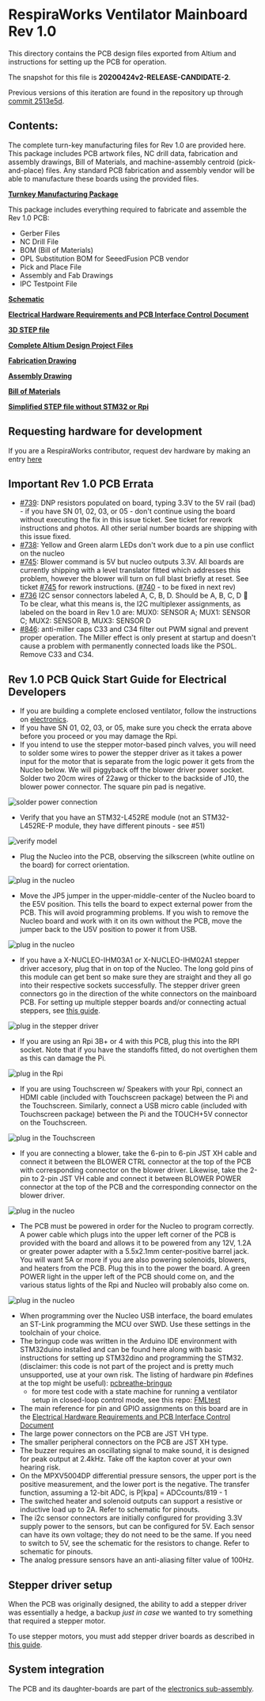 # RespiraWorks Ventilator Mainboard Rev 1.0 

This directory contains the PCB design files exported from Altium and instructions for setting up the PCB for operation. 

The snapshot for this file is **20200424v2-RELEASE-CANDIDATE-2**.

Previous versions of this iteration are found in the repository up through
[commit 2513e5d](https://github.com/RespiraWorks/Ventilator/commit/2513e5da6fe3e8d02f5f1c38cb00bee6b4fabf3e).

## Contents:

The complete turn-key manufacturing files for Rev 1.0 are provided here. This package includes PCB artwork files, NC 
drill data, fabrication and assembly drawings, Bill of Materials, and machine-assembly centroid (pick-and-place) files.
Any standard PCB fabrication and assembly vendor will be able to manufacture these boards using the provided files.

**[Turnkey Manufacturing Package](20200424v2-RespiraWorks-Ventilator-Rev1.0-RC2-PKG-TURNKEY.zip)**

This package includes everything required to fabricate and assemble the Rev 1.0 PCB:
- Gerber Files
- NC Drill File
- BOM (Bill of Materials)
- OPL Substitution BOM for SeeedFusion PCB vendor
- Pick and Place File
- Assembly and Fab Drawings
- IPC Testpoint File

**[Schematic](20200424v2-RespiraWorks-Ventilator-Rev1.0-RC2-DWG-SCH.PDF)**

**[Electrical Hardware Requirements and PCB Interface Control Document](https://docs.google.com/spreadsheets/d/1JOSQKxkQxXJ6MCMDI9PwUQ6kiuGdujR4D6EJN9u2LWg/edit?usp=sharing)**

**[3D STEP file](20200424v2-RespiraWorks-Ventilator-Rev1.0-RC2-3D-STEP.step)**

**[Complete Altium Design Project Files](20200424v2-RespiraWorks-Ventilator-Rev1.0-RC2-PKG-DESIGN.zip)**

**[Fabrication Drawing](20200424v2-RespiraWorks-Ventilator-Rev1.0-RC2-DWG-FAB.PDF)**

**[Assembly Drawing](20200424v2-RespiraWorks-Ventilator-Rev1.0-RC2-DWG-ASSY.PDF)**

**[Bill of Materials](20200424v2-RespiraWorks-Ventilator-Rev1.0-RC2-ASSY-BOM.xls)**

**[Simplified STEP file without STM32 or Rpi](20200424v2-RespiraWorks-Ventilator-Rev1.0-RC2-3D-STEP-NO-PI-NO-STM.step)**


## Requesting hardware for development

If you are a RespiraWorks contributor, request dev hardware by making an entry
[here](https://docs.google.com/spreadsheets/d/1rf-cOTlQL_LnzrZq-64n7_R_pFyFMdCAxsPC65YqKUg/edit?usp=sharing)

## Important Rev 1.0 PCB Errata
* [#739](https://github.com/RespiraWorks/Ventilator/issues/739): DNP resistors populated on board, typing 3.3V to the 5V
  rail (bad) - if you have SN 01, 02, 03, or 05 - don't continue using the board without executing the fix in this issue
  ticket.  See ticket for rework instructions and photos.  All other serial number boards are shipping with this issue
  fixed.
* [#738](https://github.com/RespiraWorks/Ventilator/issues/738): Yellow and Green alarm LEDs don't work due to a pin use
  conflict on the nucleo
* [#745](https://github.com/RespiraWorks/Ventilator/issues/745): Blower command is 5V but nucleo outputs 3.3V.  All
  boards are currently shipping with a level translator fitted which addresses this problem, however the blower will
  turn on full blast briefly at reset.  See ticket [#745](https://github.com/RespiraWorks/Ventilator/issues/745) for rework instructions. ([#740](https://github.com/RespiraWorks/Ventilator/issues/740) - to be fixed in
  next rev)
* [#736](https://github.com/RespiraWorks/Ventilator/issues/736) I2C sensor connectors labeled A, C, B, D. Should be A,
  B, C, D :facepalm:  To be clear, what this means is, the I2C multiplexer assignments, as labeled on the board in Rev
  1.0 are: MUX0: SENSOR A; MUX1: SENSOR C; MUX2: SENSOR B, MUX3: SENSOR D
* [#846](https://github.com/RespiraWorks/Ventilator/issues/846): anti-miller caps C33 and C34 filter out PWM signal and
  prevent proper operation.  The Miller effect is only present at startup and doesn't cause a problem with permanently
  connected loads like the PSOL.  Remove C33 and C34.

## Rev 1.0 PCB Quick Start Guide for Electrical Developers
* If you are building a complete enclosed ventilator, follow the instructions on [electronics](../../manufacturing/internals/electronics/README.md).
* If you have SN 01, 02, 03, or 05, make sure you check the errata above before you proceed or you may damage the Rpi.
* If you intend to use the stepper motor-based pinch valves, you will need to solder some wires to power the stepper
  driver as it takes a power input for the motor that is separate  from the logic power it gets from the Nucleo below.
  We will piggyback off the blower driver power socket.  Solder two 20cm wires of 22awg or thicker to the backside of
  J10, the blower power connector. The square pin pad is negative.

![solder power connection](readme_photos/stepper_power.jpg)
* Verify that you have an STM32-L452RE module (not an STM32-L452RE-P module, they have different pinouts - see #51)

![verify model](readme_photos/IMG_9305.jpg)
* Plug the Nucleo into the PCB, observing the silkscreen (white outline on the board) for correct orientation.

![plug in the nucleo](readme_photos/IMG_9306.jpg)
* Move the JP5 jumper in the upper-middle-center of the Nucleo board to the E5V position.  This tells the board to
  expect external power from the PCB.  This will avoid programming problems.  If you wish to remove the Nucleo board
  and work with it on its own without the PCB, move the jumper back to the U5V position to power it from USB.

![plug in the nucleo](readme_photos/IMG_9289.jpg)
* If you have a X-NUCLEO-IHM03A1 or X-NUCLEO-IHM02A1 stepper driver accesory, plug that in on top of the Nucleo.  The
  long gold pins of this module can get bent so make sure they are straight and they all go into their respective
  sockets successfully.  The stepper driver green connectors go in the direction of the white connectors on the
  mainboard PCB.  For setting up multiple stepper boards and/or connecting actual steppers, see
  [this guide](../../manufacturing/internals/electronics/stepper_setup.md).

![plug in the stepper driver](readme_photos/IMG_9307.jpg)
* If you are using an Rpi 3B+ or 4 with this PCB, plug this into the RPI socket.  Note that if you have the standoffs
  fitted, do not overtighen them as this can damage the Pi.

![plug in the Rpi](readme_photos/IMG_9308.jpg)
* If you are using Touchscreen w/ Speakers with your Rpi, connect an HDMI cable (included with Touchscreen package)
  between the Pi and the Touchscreen.  Similarly, connect a USB micro cable (included with Touchscreen package) between
  the Pi and the TOUCH+5V connector on the Touchscreen.

![plug in the Touchscreen](readme_photos/IMG_9309.jpg)
* If you are connecting a blower, take the 6-pin to 6-pin JST XH cable and connect it between the BLOWER CTRL connector
  at the top of the PCB with corresponding connector on the blower driver.  Likewise, take the 2-pin to 2-pin JST VH
  cable and connect it between BLOWER POWER connector at the top of the PCB and the corresponding connector on the
  blower driver.

![plug in the nucleo](readme_photos/IMG_9311.jpg)
* The PCB must be powered in order for the Nucleo to program correctly.  A power cable which plugs into the upper left
  corner of the PCB is provided with the board and allows it to be powered from any 12V, 1.2A or greater power adapter
  with a 5.5x2.1mm center-positive barrel jack.  You will want 5A or more if you are also powering solenoids, blowers,
  and heaters from the PCB.  Plug this in to the power the board.  A green POWER light in the upper left of the PCB
  should come on, and the various status lights of the Rpi and Nucleo will probably also come on.

![plug in the nucleo](readme_photos/IMG_9312.jpg)
* When programming over the Nucleo USB interface, the board emulates an ST-Link programming the MCU over SWD.  Use these
  settings in the toolchain of your choice.
* The bringup code was written in the Arduino IDE environment with STM32duino installed and can be found here along with
  basic instructions for setting up STM32dino and programming the STM32. (disclaimer: this code is not part of the
  project and is pretty much unsupported, use at your own risk.  The listing of hardware pin #defines at the top might
  be useful): [pcbreathe-bringup](https://github.com/inceptionev/pcbreathe-bringup)
    * for more test code with a state machine for running a ventilator setup in closed-loop control mode,
      see this repo: [FMLtest](https://github.com/inceptionev/FMLtest)
* The main reference for pin and GPIO assignments on this board are in the
  [Electrical Hardware Requirements and PCB Interface Control Document](https://docs.google.com/spreadsheets/d/1JOSQKxkQxXJ6MCMDI9PwUQ6kiuGdujR4D6EJN9u2LWg/edit?usp=sharing)
* The large power connectors on the PCB are JST VH type.
* The smaller peripheral connectors on the PCB are JST XH type.
* The buzzer requires an oscillating signal to make sound, it is designed for peak output at 2.4kHz.  Take off the
  kapton cover at your own hearing risk.
* On the MPXV5004DP differential pressure sensors, the upper port is the positive measurement, and the lower port is the
  negative.  The transfer function, assuming a 12-bit ADC, is P[kpa] = ADCcounts/819 - 1
* The switched heater and solenoid outputs can support a resistive or inductive load up to 2A.  Refer to schematic for
  pinouts.
* The i2c sensor connectors are initially configured for providing 3.3V supply power to the sensors, but can be
  configured for 5V.  Each sensor can have its own voltage; they do not need to be the same.  If you need to switch to
  5V, see the schematic for the resistors to change.  Refer to schematic for pinouts.
* The analog pressure sensors have an anti-aliasing filter value of 100Hz.

## Stepper driver setup

When the PCB was originally designed, the ability to add a stepper driver was essentially a hedge, a backup *just in
case* we wanted to try something that required a stepper motor.

To use stepper motors, you must add stepper driver boards as described in
[this guide](../../manufacturing/internals/electronics/stepper_setup.md).

## System integration

The PCB and its daughter-boards are part of the
[electronics sub-assembly](../../manufacturing/internals/electronics).

